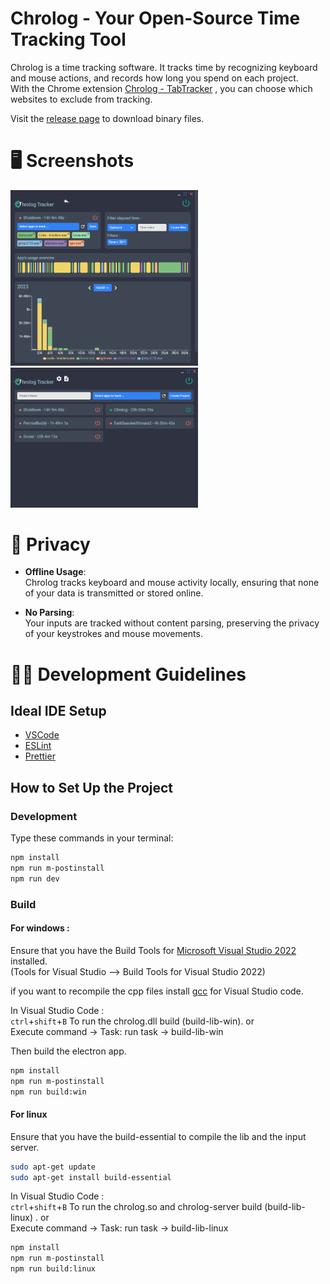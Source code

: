 # Chrolog - Your Open-Source Time Tracking Tool

Chrolog is a time tracking software. It tracks time by recognizing keyboard and mouse actions, and records how long you spend on each project.  
With the Chrome extension [Chrolog - TabTracker](https://chromewebstore.google.com/detail/chrolog-tabtracker/kcfeanjmngaljpdfnojiijemmfmdlapf) , you can choose which websites to exclude from tracking.

Visit the [release page](https://github.com/Lukylix/Chrolog/releases) to download binary files.

# :desktop_computer: Screenshots

<img src="./ProjectDetails.png" alt="Project Details page" style="width: 300px;">
<img src="./Home.png" alt="Home page" style="width: 300px;">

# :eyes: Privacy

- **Offline Usage**:  
  Chrolog tracks keyboard and mouse activity locally, ensuring that none of your data is transmitted or stored online.

- **No Parsing**:  
  Your inputs are tracked without content parsing, preserving the privacy of your keystrokes and mouse movements.

# :man_technologist: Development Guidelines

## Ideal IDE Setup

- [VSCode](https://code.visualstudio.com/)
- [ESLint](https://marketplace.visualstudio.com/items?itemName=dbaeumer.vscode-eslint)
- [Prettier](https://marketplace.visualstudio.com/items?itemName=esbenp.prettier-vscode)

## How to Set Up the Project

### Development

Type these commands in your terminal:

```bash
npm install
npm run m-postinstall
npm run dev
```

### Build

#### For windows :

Ensure that you have the Build Tools for [Microsoft Visual Studio 2022](https://visualstudio.microsoft.com/downloads/) installed.  
(Tools for Visual Studio --> Build Tools for Visual Studio 2022)

if you want to recompile the cpp files install [gcc](https://code.visualstudio.com/docs/cpp/config-mingw#_prerequisites) for Visual Studio code.

In Visual Studio Code :  
`ctrl`+`shift`+`B` To run the chrolog.dll build (build-lib-win).
or  
Execute command -> Task: run task -> build-lib-win

Then build the electron app.

```bash
npm install
npm run m-postinstall
npm run build:win
```

#### For linux

Ensure that you have the build-essential to compile the lib and the input server.

```bash
sudo apt-get update
sudo apt-get install build-essential
```

In Visual Studio Code :  
`ctrl`+`shift`+`B` To run the chrolog.so and chrolog-server build (build-lib-linux) .
or  
Execute command -> Task: run task -> build-lib-linux

```bash
npm install
npm run m-postinstall
npm run build:linux
```
